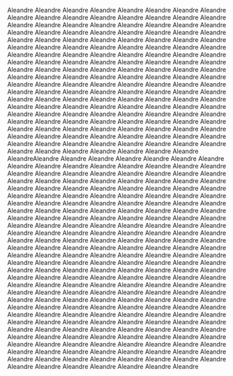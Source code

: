 Aleandre Aleandre Aleandre Aleandre Aleandre Aleandre Aleandre Aleandre Aleandre Aleandre Aleandre Aleandre Aleandre Aleandre Aleandre Aleandre Aleandre Aleandre Aleandre Aleandre Aleandre Aleandre Aleandre Aleandre Aleandre Aleandre Aleandre Aleandre Aleandre Aleandre Aleandre Aleandre Aleandre Aleandre Aleandre Aleandre Aleandre Aleandre Aleandre Aleandre Aleandre Aleandre Aleandre Aleandre Aleandre Aleandre Aleandre Aleandre Aleandre Aleandre Aleandre Aleandre Aleandre Aleandre Aleandre Aleandre Aleandre Aleandre Aleandre Aleandre Aleandre Aleandre Aleandre Aleandre Aleandre Aleandre Aleandre Aleandre Aleandre Aleandre Aleandre Aleandre Aleandre Aleandre Aleandre Aleandre Aleandre Aleandre Aleandre Aleandre Aleandre Aleandre Aleandre Aleandre Aleandre Aleandre Aleandre Aleandre Aleandre Aleandre Aleandre Aleandre Aleandre Aleandre Aleandre Aleandre Aleandre Aleandre Aleandre Aleandre Aleandre Aleandre Aleandre Aleandre Aleandre Aleandre Aleandre Aleandre Aleandre Aleandre Aleandre Aleandre Aleandre Aleandre Aleandre Aleandre Aleandre Aleandre Aleandre Aleandre Aleandre Aleandre Aleandre Aleandre Aleandre Aleandre Aleandre Aleandre Aleandre Aleandre Aleandre Aleandre Aleandre Aleandre Aleandre Aleandre Aleandre Aleandre Aleandre Aleandre Aleandre Aleandre Aleandre Aleandre Aleandre Aleandre Aleandre Aleandre Aleandre Aleandre Aleandre Aleandre Aleandre Aleandre Aleandre Aleandre Aleandre Aleandre Aleandre AleandreAleandre Aleandre Aleandre Aleandre Aleandre Aleandre Aleandre Aleandre Aleandre Aleandre Aleandre Aleandre Aleandre Aleandre Aleandre Aleandre Aleandre Aleandre Aleandre Aleandre Aleandre Aleandre Aleandre Aleandre Aleandre Aleandre Aleandre Aleandre Aleandre Aleandre Aleandre Aleandre Aleandre Aleandre Aleandre Aleandre Aleandre Aleandre Aleandre Aleandre Aleandre Aleandre Aleandre Aleandre Aleandre Aleandre Aleandre Aleandre Aleandre Aleandre Aleandre Aleandre Aleandre Aleandre Aleandre Aleandre Aleandre Aleandre Aleandre Aleandre Aleandre Aleandre Aleandre Aleandre Aleandre Aleandre Aleandre Aleandre Aleandre Aleandre Aleandre Aleandre Aleandre Aleandre Aleandre Aleandre Aleandre Aleandre Aleandre Aleandre Aleandre Aleandre Aleandre Aleandre Aleandre Aleandre Aleandre Aleandre Aleandre Aleandre Aleandre Aleandre Aleandre Aleandre Aleandre Aleandre Aleandre Aleandre Aleandre Aleandre Aleandre Aleandre Aleandre Aleandre Aleandre Aleandre Aleandre Aleandre Aleandre Aleandre Aleandre Aleandre Aleandre Aleandre Aleandre Aleandre Aleandre Aleandre Aleandre Aleandre Aleandre Aleandre Aleandre Aleandre Aleandre Aleandre Aleandre Aleandre Aleandre Aleandre Aleandre Aleandre Aleandre Aleandre Aleandre Aleandre Aleandre Aleandre Aleandre Aleandre Aleandre Aleandre Aleandre Aleandre Aleandre Aleandre Aleandre Aleandre Aleandre Aleandre Aleandre Aleandre Aleandre Aleandre Aleandre Aleandre Aleandre Aleandre Aleandre Aleandre Aleandre Aleandre Aleandre Aleandre Aleandre Aleandre Aleandre Aleandre Aleandre Aleandre Aleandre Aleandre Aleandre Aleandre Aleandre Aleandre Aleandre Aleandre Aleandre Aleandre Aleandre Aleandre Aleandre Aleandre Aleandre Aleandre Aleandre Aleandre Aleandre Aleandre Aleandre Aleandre Aleandre Aleandre Aleandre Aleandre Aleandre Aleandre Aleandre Aleandre Aleandre Aleandre Aleandre Aleandre Aleandre Aleandre Aleandre Aleandre Aleandre Aleandre Aleandre Aleandre Aleandre Aleandre Aleandre Aleandre Aleandre Aleandre Aleandre Aleandre Aleandre Aleandre Aleandre Aleandre Aleandre Aleandre Aleandre Aleandre Aleandre Aleandre  
